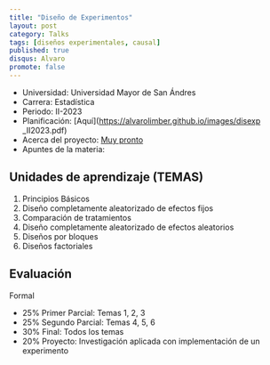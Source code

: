 ```yaml
---
title: "Diseño de Experimentos"
layout: post
category: Talks
tags: [diseños experimentales, causal]
published: true
disqus: Alvaro
promote: false
---
```


* Universidad: Universidad Mayor de San Ándres
* Carrera: Estadística
* Periodo: II-2023
* Planificación: [Aquí](https://alvarolimber.github.io/images/disexp
_II2023.pdf)
* Acerca del proyecto: [Muy pronto]()
* Apuntes de la materia: 

## Unidades de aprendizaje (TEMAS)

  1. Principios Básicos
  2. Diseño completamente aleatorizado de efectos fijos
  3. Comparación de tratamientos
  4. Diseño completamente aleatorizado de efectos aleatorios
  5. Diseños por bloques
  6. Diseños factoriales
  
## Evaluación

Formal

  - 25% Primer Parcial: Temas 1, 2, 3
  - 25% Segundo Parcial: Temas 4, 5, 6
  - 30% Final: Todos los temas
  - 20% Proyecto: Investigación aplicada con implementación de un experimento
